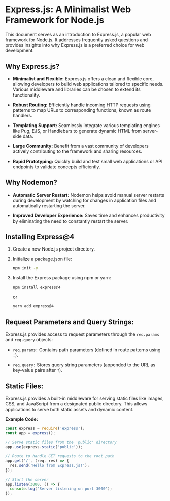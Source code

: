 # Express.js: A Minimalist Web Framework for Node.js

This document serves as an introduction to Express.js, a popular web framework for Node.js. It addresses frequently asked questions and provides insights into why Express.js is a preferred choice for web development.

## Why Express.js?

- **Minimalist and Flexible:** Express.js offers a clean and flexible core, allowing developers to build web applications tailored to specific needs. Various middleware and libraries can be chosen to extend its functionality.

- **Robust Routing:** Efficiently handle incoming HTTP requests using patterns to map URLs to corresponding functions, known as route handlers.

- **Templating Support:** Seamlessly integrate various templating engines like Pug, EJS, or Handlebars to generate dynamic HTML from server-side data.

- **Large Community:** Benefit from a vast community of developers actively contributing to the framework and sharing resources.

- **Rapid Prototyping:** Quickly build and test small web applications or API endpoints to validate concepts efficiently.

## Why Nodemon?

- **Automatic Server Restart:** Nodemon helps avoid manual server restarts during development by watching for changes in application files and automatically restarting the server.

- **Improved Developer Experience:** Saves time and enhances productivity by eliminating the need to constantly restart the server.

## Installing Express@4

1. Create a new Node.js project directory.

2. Initialize a package.json file:

    ```bash
    npm init -y
    ```

3. Install the Express package using npm or yarn:

    ```bash
    npm install express@4
    ```

    or

    ```bash
    yarn add express@4
    ```

## Request Parameters and Query Strings:

Express.js provides access to request parameters through the `req.params` and `req.query` objects:

- `req.params:` Contains path parameters (defined in route patterns using `:`).

- `req.query:` Stores query string parameters (appended to the URL as key-value pairs after `?`).

## Static Files:

Express.js provides a built-in middleware for serving static files like images, CSS, and JavaScript from a designated public directory. This allows applications to serve both static assets and dynamic content.

**Example Code:**

```javascript
const express = require('express');
const app = express();

// Serve static files from the 'public' directory
app.use(express.static('public'));

// Route to handle GET requests to the root path
app.get('/', (req, res) => {
  res.send('Hello from Express.js!');
});

// Start the server
app.listen(3000, () => {
  console.log('Server listening on port 3000');
});
